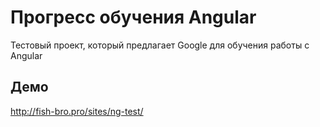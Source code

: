 # Прогресс обучения Angular

Тестовый проект, который предлагает Google для обучения работы с Angular

## Демо

<http://fish-bro.pro/sites/ng-test/>
